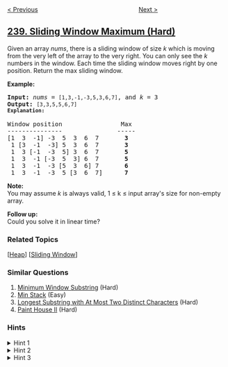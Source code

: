 <!--|This file generated by command(leetcode description); DO NOT EDIT.    |-->
<!--+----------------------------------------------------------------------+-->
<!--|@author    openset <openset.wang@gmail.com>                           |-->
<!--|@link      https://github.com/openset                                 |-->
<!--|@home      https://github.com/tonymontaro/leetcode-hints                        |-->
<!--+----------------------------------------------------------------------+-->

[< Previous](https://github.com/tonymontaro/leetcode-hints/tree/master/problems/product-of-array-except-self "Product of Array Except Self")
　　　　　　　　　　　　　　　　
[Next >](https://github.com/tonymontaro/leetcode-hints/tree/master/problems/search-a-2d-matrix-ii "Search a 2D Matrix II")

## [239. Sliding Window Maximum (Hard)](https://leetcode.com/problems/sliding-window-maximum "滑动窗口最大值")

<p>Given an array <em>nums</em>, there is a sliding window of size <em>k</em> which is moving from the very left of the array to the very right. You can only see the <em>k</em> numbers in the window. Each time the sliding window moves right by one position. Return the max sliding window.</p>

<p><strong>Example:</strong></p>

<pre>
<strong>Input:</strong> <em>nums</em> = <code>[1,3,-1,-3,5,3,6,7]</code>, and <em>k</em> = 3
<strong>Output: </strong><code>[3,3,5,5,6,7] 
<strong>Explanation: 
</strong></code>
Window position                Max
---------------               -----
[1  3  -1] -3  5  3  6  7       <strong>3</strong>
 1 [3  -1  -3] 5  3  6  7       <strong>3</strong>
 1  3 [-1  -3  5] 3  6  7      <strong> 5</strong>
 1  3  -1 [-3  5  3] 6  7       <strong>5</strong>
 1  3  -1  -3 [5  3  6] 7       <strong>6</strong>
 1  3  -1  -3  5 [3  6  7]      <strong>7</strong>
</pre>

<p><strong>Note: </strong><br />
You may assume <em>k</em> is always valid, 1 &le; k &le; input array&#39;s size for non-empty array.</p>

<p><strong>Follow up:</strong><br />
Could you solve it in linear time?</p>

### Related Topics
  [[Heap](https://github.com/tonymontaro/leetcode-hints/tree/master/tag/heap/README.md)]
  [[Sliding Window](https://github.com/tonymontaro/leetcode-hints/tree/master/tag/sliding-window/README.md)]

### Similar Questions
  1. [Minimum Window Substring](https://github.com/tonymontaro/leetcode-hints/tree/master/problems/minimum-window-substring) (Hard)
  1. [Min Stack](https://github.com/tonymontaro/leetcode-hints/tree/master/problems/min-stack) (Easy)
  1. [Longest Substring with At Most Two Distinct Characters](https://github.com/tonymontaro/leetcode-hints/tree/master/problems/longest-substring-with-at-most-two-distinct-characters) (Hard)
  1. [Paint House II](https://github.com/tonymontaro/leetcode-hints/tree/master/problems/paint-house-ii) (Hard)

### Hints
<details>
<summary>Hint 1</summary>
How about using a data structure such as deque (double-ended queue)?
</details>

<details>
<summary>Hint 2</summary>
The queue size need not be the same as the window’s size.
</details>

<details>
<summary>Hint 3</summary>
Remove redundant elements and the queue should store only elements that need to be considered.
</details>
